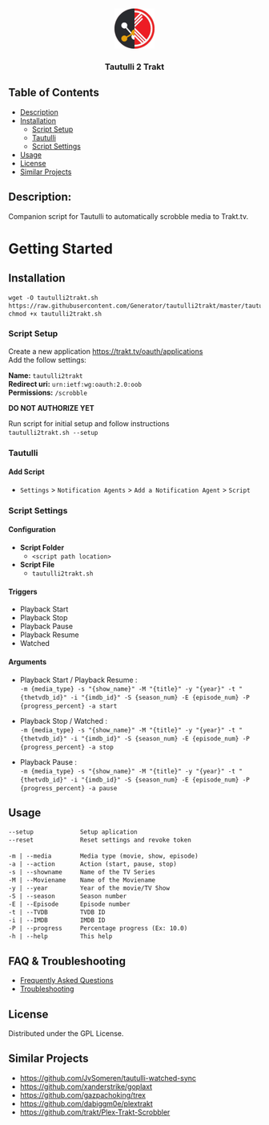 <!-- PROJECT LOGO -->
<br />
<p align="center">
  <a href="https://github.com/Generator/tautulli2trakt">
    <img src="logo.png" alt="Logo" width="80" height="80">
  </a>

  <h3 align="center">Tautulli 2 Trakt</h3>

</p>

<!-- TABLE OF CONTENTS -->
## Table of Contents

* [Description](#description)
* [Installation](#installation)
   * [Script Setup](#script-setup)
   * [Tautulli](#tautulli)
   * [Script Settings](#script-settings)
* [Usage](#usage)
* [License](#license)
* [Similar Projects](#similar-projects)

## Description: 
Companion script for Tautulli to automatically scrobble media to Trakt.tv.

# Getting Started

## Installation 
    wget -O tautulli2trakt.sh https://raw.githubusercontent.com/Generator/tautulli2trakt/master/tautulli2trakt.sh
    chmod +x tautulli2trakt.sh

### Script Setup
Create a new application https://trakt.tv/oauth/applications  
Add the follow settings:

**Name:** `tautulli2trakt`  
**Redirect uri:** `urn:ietf:wg:oauth:2.0:oob`  
**Permissions:** `/scrobble`


**DO NOT AUTHORIZE YET**

Run script for initial setup and follow instructions  
`tautulli2trakt.sh --setup`


### Tautulli

#### Add Script
- `Settings` > `Notification Agents` > `Add a Notification Agent` > `Script`

### Script Settings

#### Configuration
- **Script Folder**
  - `<script path location>`
- **Script File**
  - `tautulli2trakt.sh`

#### Triggers
- Playback Start 
- Playback Stop
- Playback Pause
- Playback Resume
- Watched 

#### Arguments
- Playback Start / Playback Resume :  
`-m {media_type} -s "{show_name}" -M "{title}" -y "{year}" -t "{thetvdb_id}" -i "{imdb_id}" -S {season_num} -E {episode_num} -P {progress_percent} -a start`  

- Playback Stop / Watched :  
`-m {media_type} -s "{show_name}" -M "{title}" -y "{year}" -t "{thetvdb_id}" -i "{imdb_id}" -S {season_num} -E {episode_num} -P {progress_percent} -a stop` 

- Playback Pause :   
`-m {media_type} -s "{show_name}" -M "{title}" -y "{year}" -t "{thetvdb_id}" -i "{imdb_id}" -S {season_num} -E {episode_num} -P {progress_percent} -a pause`


## Usage
```
--setup             Setup aplication
--reset             Reset settings and revoke token

-m | --media        Media type (movie, show, episode)
-a | --action       Action (start, pause, stop)
-s | --showname     Name of the TV Series
-M | --Moviename    Name of the Moviename
-y | --year         Year of the movie/TV Show
-S | --season       Season number
-E | --Episode      Episode number
-t | --TVDB         TVDB ID
-i | --IMDB         IMDB ID
-P | --progress     Percentage progress (Ex: 10.0)
-h | --help         This help
```

## FAQ & Troubleshooting
* [Frequently Asked Questions](https://github.com/Generator/tautulli2trakt/wiki/Frequently-Asked-Questions)  
* [Troubleshooting](https://github.com/Generator/tautulli2trakt/wiki/Troubleshooting)

## License
Distributed under the GPL License.

## Similar Projects 

- https://github.com/JvSomeren/tautulli-watched-sync   
- https://github.com/xanderstrike/goplaxt  
- https://github.com/gazpachoking/trex  
- https://github.com/dabiggm0e/plextrakt  
- https://github.com/trakt/Plex-Trakt-Scrobbler

